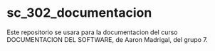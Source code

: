 # sc_302_documentacion
Este repositorio se usara para la documentacion del curso DOCUMENTACION DEL SOFTWARE, de Aaron Madrigal, del grupo 7.
